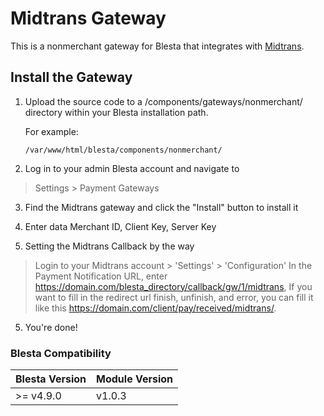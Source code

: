 # Midtrans Gateway

This is a nonmerchant gateway for Blesta that integrates with [Midtrans](https://midtrans.com/id/passport).

## Install the Gateway

1. Upload the source code to a /components/gateways/nonmerchant/ directory within
your Blesta installation path.

    For example:

    ```
    /var/www/html/blesta/components/nonmerchant/
    ```

2. Log in to your admin Blesta account and navigate to
> Settings > Payment Gateways

3. Find the Midtrans gateway and click the "Install" button to install it

4. Enter data Merchant ID, Client Key, Server Key

4. Setting the Midtrans Callback by the way
> Login to your Midtrans account > 'Settings' > 'Configuration'
    In the Payment Notification URL, enter https://domain.com/blesta_directory/callback/gw/1/midtrans,
    If you want to fill in the redirect url finish, unfinish, and error, you can fill it like this https://domain.com/client/pay/received/midtrans/.

5. You're done!

### Blesta Compatibility

|Blesta Version|Module Version|
|--------------|--------------|
|>= v4.9.0|v1.0.3|
